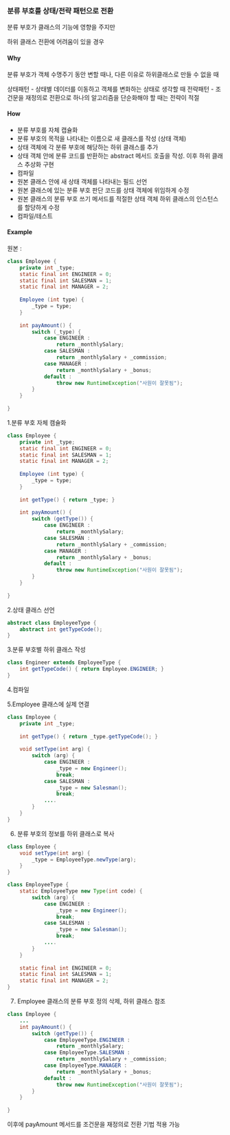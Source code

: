### 분류 부호를 상태/전략 패턴으로 전환

분류 부호가 클래스의 기능에 영향을 주지만

하위 클래스 전환에 어려움이 있을 경우

#### Why

분류 부호가 객체 수명주기 동안 변할 때나, 다른 이유로 하위클래스로 만들 수 없을 때

상태패턴 - 상태별 데이터를 이동하고 객체를 변화하는 상태로 생각할 때
전략패턴 - 조건문을 재정의로 전환으로 하나의 알고리즘을 단순화해야 할 때는 전략이 적절

#### How
- 분류 부호를 자체 캡슐화
- 분류 부호의 목적을 나타내는 이름으로 새 클래스를 작성 (상태 객체)
- 상태 객체에 각 분류 부호에 해당하는 하위 클래스를 추가
- 상태 객체 안에 분류 코드를 반환하는 abstract 메서드 호출을 작성. 이후 하위 클래스 추상화 구현
- 컴파일
- 원본 클래스 안에 새 상태 객체를 나타내는 필드 선언
- 원본 클래스에 있는 분류 부호 판단 코드를 상태 객체에 위임하게 수정
- 원본 클래스의 분류 부호 쓰기 메서드를 적절한 상태 객체 하위 클래스의 인스턴스를 할당하게 수정
- 컴파일/테스트

#### Example
원본 :
```java
class Employee {
    private int _type;
    static final int ENGINEER = 0;
    static final int SALESMAN = 1;
    static final int MANAGER = 2;
    
    Employee (int type) {
        _type = type;
    }    
    
    int payAmount() {
        switch (_type) {
            case ENGINEER :
                return _monthlySalary;
            case SALESMAN :
                return _monthlySalary + _commission;
            case MANAGER :
                return _monthlySalary + _bonus;
            default :
                throw new RuntimeException("사원이 잘못됨");                
        }
    }
    
}
```

1.분류 부호 자체 캠슐화
```java
class Employee {
    private int _type;
    static final int ENGINEER = 0;
    static final int SALESMAN = 1;
    static final int MANAGER = 2;
    
    Employee (int type) {
        _type = type;
    }
    
    int getType() { return _type; }
    
    int payAmount() {
        switch (getType()) {
            case ENGINEER :
                return _monthlySalary;
            case SALESMAN :
                return _monthlySalary + _commission;
            case MANAGER :
                return _monthlySalary + _bonus;
            default :
                throw new RuntimeException("사원이 잘못됨");                
        }
    }
    
}
```

2.상태 클래스 선언
```java
abstract class EmployeeType {
    abstract int getTypeCode();
}
```

3.분류 부호별 하위 클래스 작성
```java
class Engineer extends EmployeeType {
    int getTypeCode() { return Employee.ENGINEER; }
} 
``` 

4.컴파일

5.Employee 클래스에 실제 연결
```java
class Employee {
    private int _type;
     
    int getType() { return _type.getTypeCode(); }
    
    void setType(int arg) {
        switch (arg) {
            case ENGINEER :
                _type = new Engineer();
                break;
            case SALESMAN :
                _type = new Salesman();
                break;
            ....
        }
    }    
}
``` 

6. 분류 부호의 정보를 하위 클래스로 복사
```java
class Employee {
    void setType(int arg) {
        _type = EmployeeType.newType(arg);
    }
}

class EmployeeType {
    static EmployeeType new Type(int code) {
        switch (arg) {
            case ENGINEER :
                _type = new Engineer();
                break;
            case SALESMAN :
                _type = new Salesman();
                break;
            ....
        }
    }
    
    static final int ENGINEER = 0;
    static final int SALESMAN = 1;
    static final int MANAGER = 2;
}
```

7. Employee 클래스의 분류 부호 정의 삭제, 하위 클래스 참조
```java
class Employee {
    ... 
    int payAmount() {
        switch (getType()) {
            case EmployeeType.ENGINEER :
                return _monthlySalary;
            case EmployeeType.SALESMAN :
                return _monthlySalary + _commission;
            case EmployeeType.MANAGER :
                return _monthlySalary + _bonus;
            default :
                throw new RuntimeException("사원이 잘못됨");                
        }
    }
    
}
```

이후에 payAmount 메서드를 조건문을 재정의로 전환 기법 적용 가능